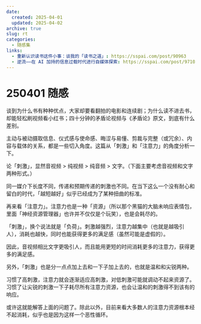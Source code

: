 ```yaml
---
date:
  created: 2025-04-01
  updated: 2025-04-02
archive: true
slug: rt
categories:
  - 随感集
links:
  - 重新认识读书这件小事：谈我的「读书之道」: https://sspai.com/post/90963
  - 逆流——在 AI 加持的信息过载时代进行自媒体探索: https://sspai.com/post/97105
---
```

# 250401 随感

谈到为什么书有种种优点，大家却要看翻拍的电影和连续剧；为什么读不进去书，却能轻松刷视频看小红书；四十分钟的矛盾论视频与《矛盾论》原文，到底有什么差别。

主动与被动摄取信息、仪式感与使命感、晦涩与易懂、剪裁与完整（或冗余）、内容与载体的关系，都是一些切入角度。这篇从「刺激」和「注意力」的角度分析一下。

<!-- more -->

论「刺激」，显然音视频 > 纯视频 > 纯音频 > 文字。（下面主要考虑音视频和文字两种形式。）

同一媒介下长度不同，传递和预期传递的刺激也不同。在当下这么一个没有耐心和留白的时代，「越短越好」似乎已经成为了某种扭曲的标准。

再来看「注意力」。注意力也是一种「资源」（所以那个黑猫的大脑未响应表情包，里面「神经资源管理器」也许并不仅仅是个玩笑），也是会耗尽的。

「刺激」，换个说法就是「负荷」。刺激越强烈，注意力越集中（也就是越吸引人），消耗也越快，同时也能获得更多的满足感（虽然可能是虚假的）。

因此，音视频相比文字更吸引人，而且能用更短的时间消耗更多的注意力，获得更多的满足感。

另外，「刺激」也是分一点点加上去和一下子加上去的，也就是温和和尖锐两种。

习惯了高刺激，注意力就会逐渐适应高刺激，对低刺激可能就调动不起来资源了。习惯了让尖锐的刺激一下子耗尽所有注意力资源，也会让温和的刺激得不到该有的响应。

或许这就能解答上面的问题了。除此以外，目前来看大多数人的注意力资源根本经不起消耗，似乎也是因为这样一个恶性循环。
